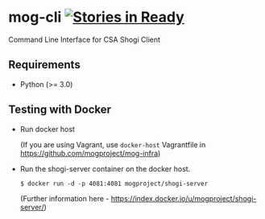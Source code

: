 mog-cli [![Stories in Ready](https://badge.waffle.io/mogproject/mog-cli.png?label=ready)](http://waffle.io/mogproject/mog-cli)
=======

Command Line Interface for CSA Shogi Client

## Requirements

* Python (>= 3.0)


## Testing with Docker

* Run docker host

  (If you are using Vagrant, use ```docker-host``` Vagrantfile in 
https://github.com/mogproject/mog-infra)

* Run the shogi-server container on the docker host.  

  ```
  $ docker run -d -p 4081:4081 mogproject/shogi-server
  ```

  (Further information here - https://index.docker.io/u/mogproject/shogi-server/)

